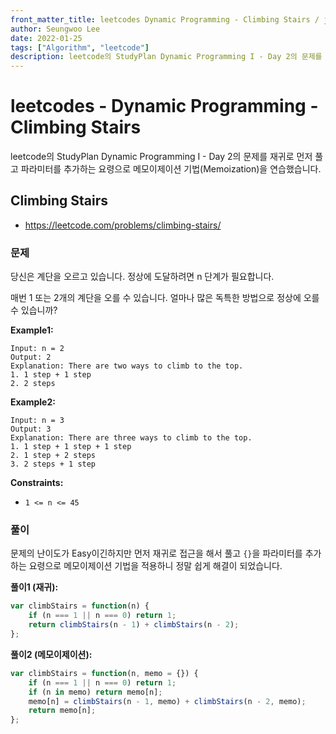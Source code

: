 ```yaml
---
front_matter_title: leetcodes Dynamic Programming - Climbing Stairs / javascript
author: Seungwoo Lee
date: 2022-01-25
tags: ["Algorithm", "leetcode"]
description: leetcode의 StudyPlan Dynamic Programming I - Day 2의 문제를 재귀로 먼저 풀고 파라미터를 추가하는 요령으로 메모이제이션 기법(Memoization)을 연습했습니다.
---
```


# leetcodes - Dynamic Programming - Climbing Stairs

leetcode의 StudyPlan Dynamic Programming I - Day 2의 문제를 재귀로 먼저 풀고 파라미터를 추가하는 요령으로 메모이제이션 기법(Memoization)을 연습했습니다.

## Climbing Stairs

* <https://leetcode.com/problems/climbing-stairs/>

### 문제

당신은 계단을 오르고 있습니다. 정상에 도달하려면 n 단계가 필요합니다.

매번 1 또는 2개의 계단을 오를 수 있습니다. 얼마나 많은 독특한 방법으로 정상에 오를 수 있습니까?

**Example1:**

```no
Input: n = 2
Output: 2
Explanation: There are two ways to climb to the top.
1. 1 step + 1 step
2. 2 steps
```

**Example2:**

```no
Input: n = 3
Output: 3
Explanation: There are three ways to climb to the top.
1. 1 step + 1 step + 1 step
2. 1 step + 2 steps
3. 2 steps + 1 step
```

**Constraints:**

* `1 <= n <= 45`

### 풀이

문제의 난이도가 Easy이긴하지만 먼저 재귀로 접근을 해서 풀고 `{}`을 파라미터를 추가하는 요령으로 메모이제이션 기법을 적용하니 정말 쉽게 해결이 되었습니다.

**풀이1 (재귀):**

```js
var climbStairs = function(n) {
    if (n === 1 || n === 0) return 1;
    return climbStairs(n - 1) + climbStairs(n - 2);
};
```

**풀이2 (메모이제이션):**

```js
var climbStairs = function(n, memo = {}) {
    if (n === 1 || n === 0) return 1;
    if (n in memo) return memo[n];
    memo[n] = climbStairs(n - 1, memo) + climbStairs(n - 2, memo);
    return memo[n];
};
```
